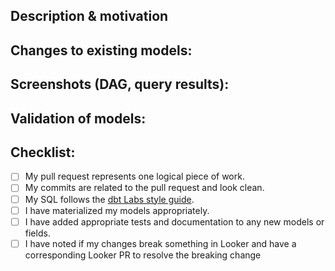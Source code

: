 <!---
Provide a short summary in the Title above. Examples of good PR titles:
* "Feature: add so-and-so models"
* "Fix: deduplicate such-and-such"
* "Update: dbt version 0.14.0"
-->

## Description & motivation
<!---
Describe your changes, and why you're making them. Is this linked to an open
issue, a Trello card, or another pull request? Link it here.
-->


## Changes to existing models:
<!---
Include this section if you are changing any existing models. Link any related
pull requests on your BI tool, or instructions for merge (e.g. whether old
models should be dropped after merge, or whether a full-refresh run is required)
-->

## Screenshots (DAG, query results):
<!---
Include a screenshot of the relevant section of the updated DAG and if you've
created a new model, then show us the results when you query the model. To see
your version of the DAG, run `dbt docs generate && dbt docs serve`.
-->

## Validation of models:
<!---
All PRs should have a test criteria to confirm that the quality of their changes,
which should have been established in your task card. This might look like a
link to an in-development Looker dashboard or a query that compares an existing
model with a new one.
-->

## Checklist:
<!---
This checklist is mostly useful as a reminder of small things that can easily be
forgotten – it is meant as a helpful tool rather than hoops to jump through.
Put an `x` in all the items that apply, make notes next to any that haven't been
addressed, and remove any items that are not relevant to this PR.
-->
- [ ] My pull request represents one logical piece of work.
- [ ] My commits are related to the pull request and look clean.
- [ ] My SQL follows the [dbt Labs style guide](https://github.com/dbt-labs/corp/blob/master/dbt_style_guide.md).
- [ ] I have materialized my models appropriately.
- [ ] I have added appropriate tests and documentation to any new models or fields.
- [ ] I have noted if my changes break something in Looker and have a corresponding Looker PR to resolve the breaking change

